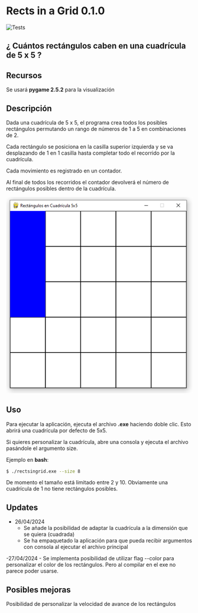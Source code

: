 # Rects in a Grid 0.1.0
![Tests](https://github.com/sertemo/DesafioAidTecSolutions/actions/workflows/tests.yml/badge.svg)

## ¿ Cuántos rectángulos caben en una cuadrícula de 5 x 5 ?

## Recursos
Se usará **pygame 2.5.2** para la visualización

## Descripción
Dada una cuadrícula de 5 x 5, el programa crea todos los posibles rectángulos permutando un rango de números de 1 a 5 en combinaciones de 2.

Cada rectángulo se posiciona en la casilla superior izquierda y se va desplazando de 1 en 1 casilla hasta completar todo el recorrido por la cuadrícula.

Cada movimiento es registrado en un contador.

Al final de todos los recorridos el contador devolverá el número de rectángulos posibles dentro de la cuadrícula.

![alt text](images/image-1.png)

## Uso
Para ejecutar la aplicación, ejecuta el archivo **.exe** haciendo doble clic. Esto abrirá una cuadrícula por defecto de 5x5.

Si quieres personalizar la cuadrícula, abre una consola y ejecuta el archivo pasándole el argumento size.

Ejemplo en **bash**:

```sh
$ ./rectsingrid.exe --size 8
```

De momento el tamaño está limitado entre 2 y 10. Obviamente una cuadrícula de 1 no tiene rectángulos posibles.

## Updates
- 26/04/2024
    - Se añade la posibilidad de adaptar la cuadrícula a la dimensión que se quiera (cuadrada)
    - Se ha empaquetado la aplicación para que pueda recibir argumentos con consola al ejecutar el archivo principal

-27/04/2024
    - Se implementa posibilidad de utilizar flag --color para personalizar el color de los rectángulos. Pero al compilar en el exe no parece poder usarse.

## Posibles mejoras
Posibilidad de personalizar la velocidad de avance de los rectángulos